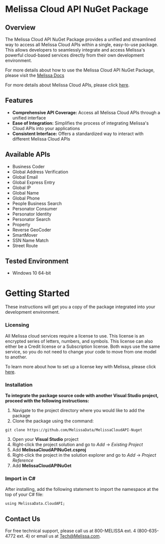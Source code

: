 # Melissa Cloud API NuGet Package

## Overview

The Melissa Cloud API NuGet Package provides a unified and streamlined way to access all Melissa Cloud APIs within a single, easy-to-use package. This allows developers to seamlessly integrate and access Melissa's powerful cloud-based services directly from their own development environment. 

For more details about how to use the Melissa Cloud API NuGet Package, please visit the [Melissa Docs](https://docs.melissa.com/cloud-api/cloud-api/cloud-api-packages-installation-guide.html)

For more details about Melissa Cloud APIs, please click [here](https://docs.melissa.com/cloud-api/cloud-api/cloud-api-index.html).

## Features

- **Comprehensive API Coverage:** Access all Melissa Cloud APIs through a unified interface
- **Ease of Integration:** Simplifies the process of integrating Melissa's Cloud APIs into your applications
- **Consistent Interface:** Offers a standardized way to interact with different Melissa Cloud APIs

## Available APIs
- Business Coder
- Global Address Verification
- Global Email
- Global Express Entry
- Global IP
- Global Name
- Global Phone
- People Business Search
- Personator Consumer
- Personator Identity
- Personator Search
- Property
- Reverse GeoCoder
- SmartMover
- SSN Name Match
- Street Route

## Tested Environment
- Windows 10 64-bit

# Getting Started

These instructions will get you a copy of the package integrated into your development environment.

### Licensing

All Melissa cloud services require a license to use. This license is an encrypted series of letters, numbers, and symbols. This license can also either be a Credit license or a Subscription license. Both ways use the same service, so you do not need to change your code to move from one model to another.

To learn more about how to set up a license key with Melissa, please click [here](https://docs.melissa.com/cloud-api/cloud-api/licensing.html).

### Installation

**To integrate the package source code with another Visual Studio project, proceed with the following instructions:**

1. Navigate to the project directory where you would like to add the package
2. Clone the package using the command:

```
git clone https://github.com/MelissaData/MelissaCloudAPI-Nuget
```

3. Open your **Visual Studio** project
4. Right-click the project solution and go to *Add* → *Existing Project*
5. Add **MelissaCloudAPINuGet.csproj**
6. Right-click the project in the solution explorer and go to *Add* → *Project Reference*
7. Add **MelissaCloudAPINuGet**

### Import in C#
After installing, add the following statement to import the namespace at the top of your C# file:

```
using MelissaData.CloudAPI;
```

## Contact Us
For free technical support, please call us at 800-MELISSA ext. 4 (800-635-4772 ext. 4) or email us at Tech@Melissa.com.
